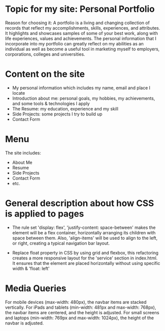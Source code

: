 # Topic for my site: Personal Portfolio

Reason for choosing it: A portfolio is a living and changing collection of records that reflect my accomplishments, skills, experiences, and attributes. It highlights and showcases samples of some of your best work, along with life experiences, values and achievements. The personal
information that I incorporate into my portfolio can greatly reflect on my abilities as an individual as well as become a useful tool in marketing
myself to employers, corporations, colleges and universities.

# Content on the site

- My personal information which includes my name, email and place I locate
- Introduction about me: personal goals, my hobbies, my achievements, and some tools & technologies I apply
- The Resume: my education, experience and my skill
- Side Projects: some projects I try to build up
- Contact Form

# Menu

The site includes:

- About Me
- Resume
- Side Projects
- Contact Form
- etc.

# General description about how CSS is applied to pages

- The rule set 'display: flex', 'justify-content: space-between' makes the element will be a flex container, horizontally arranging its children with space between them. Also, 'align-items' will be used to align to the left, or right, creating a typical navigation bar layout.

- Replace float property in CSS by using grid and flexbox, this refactoring creates a more responsive layout for the 'service' section in index.html. It ensures that the element are placed horizontally without using specific width & 'float: left'

# Media Queries

For mobile devices (max-width: 480px), the navbar items are stacked vertically.
For iPads and tablets (min-width: 481px and max-width: 768px), the navbar items are centered, and the height is adjusted.
For small screens and laptops (min-width: 769px and max-width: 1024px), the height of the navbar is adjusted.
